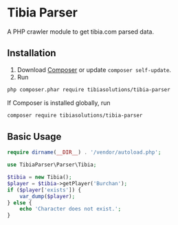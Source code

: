 # Tibia Parser
A PHP crawler module to get tibia.com parsed data.  

## Installation

1. Download [Composer](http://getcomposer.org/doc/00-intro.md) or update `composer self-update`.
2. Run
```bash
php composer.phar require tibiasolutions/tibia-parser
```

If Composer is installed globally, run
```bash
composer require tibiasolutions/tibia-parser
```

## Basic Usage
```php
require dirname(__DIR__) . '/vendor/autoload.php';

use TibiaParser\Parser\Tibia;

$tibia = new Tibia();
$player = $tibia->getPlayer('Burchan');
if ($player['exists']) {
	var_dump($player);
} else {
	echo 'Character does not exist.';
}

```
